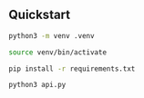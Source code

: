 ## Quickstart

```bash
python3 -m venv .venv
```

```bash
source venv/bin/activate
```

```bash
pip install -r requirements.txt
```

```bash
python3 api.py
```